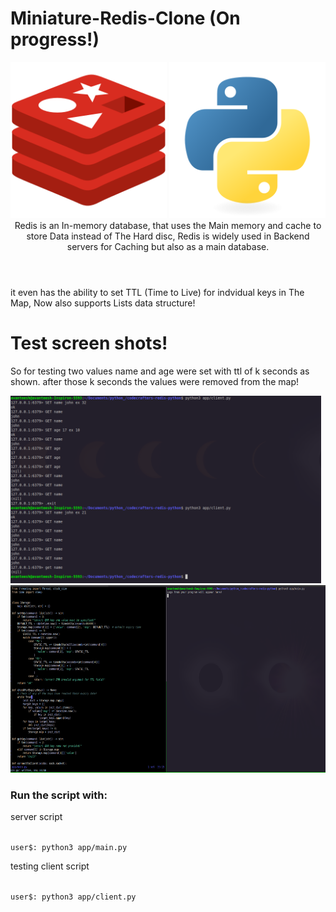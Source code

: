 # Miniature-Redis-Clone (On progress!)

<img src="https://raw.githubusercontent.com/devicons/devicon/master/icons/redis/redis-original.svg"  height="250" />
<img src="https://raw.githubusercontent.com/devicons/devicon/master/icons/python/python-original.svg" height="250" />
<header>Redis is an In-memory database, that uses the Main memory and cache to store Data instead of The Hard disc, Redis is widely used in Backend servers for Caching but also as a main database.</header>

<p>
  it even has the ability to set TTL (Time to Live) for indvidual keys in The Map, Now also supports Lists data structure!
</p>

<h1>Test screen shots! </h1>
<div>
  <p>So for testing two values name and age were set with ttl of k seconds as shown. after those k seconds the values were removed from the map!</p>
  <img src="/montages/TTL-test-with-map.png" height="300" alt="Testing hashmap of redis with TTL" />
  <img src="/montages/server-runtime.png" height="300" alt="Server runtime screen shot!" />
</div>

<h3>Run the script with: </h3>
<p>server script</p>
<code>
user$: python3 app/main.py
</code>

<p>testing client script</p>
<code>
user$: python3 app/client.py
</code>
